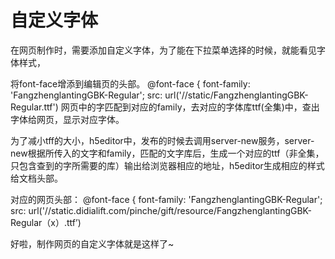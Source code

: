 # 自定义字体

在网页制作时，需要添加自定义字体，为了能在下拉菜单选择的时候，就能看见字体样式，

将font-face增添到编辑页的头部。
@font-face {
font-family: 'FangzhenglantingGBK-Regular';
src: url('//static/FangzhenglantingGBK-Regular.ttf')
网页中的字匹配到对应的family，去对应的字体库ttf(全集)中，查出字体给网页，显示对应字体。

为了减小tff的大小，h5editor中，发布的时候去调用server-new服务，server-new根据所传入的文字和family，匹配的文字库后，生成一个对应的ttf（非全集，只包含查到的字所需要的库）输出给浏览器相应的地址，h5editor生成相应的样式给文档头部。

对应的网页头部：
@font-face {
font-family: 'FangzhenglantingGBK-Regular';
src: url('//static.didialift.com/pinche/gift/resource/FangzhenglantingGBK-Regular（x）.ttf’)

好啦，制作网页的自定义字体就是这样了~